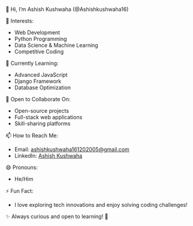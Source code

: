 👋 Hi, I’m Ashish Kushwaha (@Ashishkushwaha16)

👀 Interests:
- Web Development
- Python Programming
- Data Science & Machine Learning
- Competitive Coding

🌱 Currently Learning:
- Advanced JavaScript
- Django Framework
- Database Optimization

💞️ Open to Collaborate On:
- Open-source projects
- Full-stack web applications
- Skill-sharing platforms

📫 How to Reach Me:
- Email: ashishkushwaha161202005@gmail.com
- LinkedIn: [Ashish Kushwaha](https://www.linkedin.com/in/ashishkushwaha2005/)

😄 Pronouns:
- He/Him

⚡ Fun Fact:
- I love exploring tech innovations and enjoy solving coding challenges!

✨ Always curious and open to learning! 🚀  


<!---
Ashishkushwaha16/Ashishkushwaha16 is a ✨ special ✨ repository because its `README.md` (this file) appears on your GitHub profile.
You can click the Preview link to take a look at your changes.
--->
